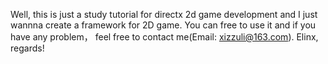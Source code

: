 Well, this is just a study tutorial for directx 2d game development and I just wannna create a framework for 2D game. 
You can free to use it and if you have any problem， feel free to contact me(Email: xizzuli@163.com).
Elinx, regards!
